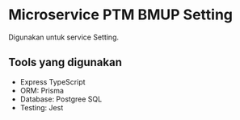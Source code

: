 # **Microservice PTM BMUP Setting**

Digunakan untuk service Setting.

## **Tools yang digunakan**
- Express TypeScript
- ORM: Prisma
- Database: Postgree SQL
- Testing: Jest